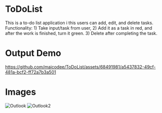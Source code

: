 # ToDoList
This is a to-do list application i this users can add, edit, and delete tasks.
Functionality:   1) Take input/task from user, 
                 2) Add it as a task in red, and after the work is 
                    finished, turn it green. 
                 3) Delete after completing the task. 


# Output Demo



https://github.com/maicodee/ToDoList/assets/68491981/a5437832-49cf-481a-bcf2-ff72a7b3a501


# Images


![Outlook](https://github.com/maicodee/ToDoList/assets/68491981/4a309453-7db9-499f-8c61-156e8710ab15)
![Outlook2](https://github.com/maicodee/ToDoList/assets/68491981/0f240f66-7606-49bc-ab5d-3c03ba85c477)
